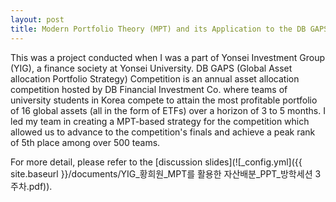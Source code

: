 ```yaml
---
layout: post
title: Modern Portfolio Theory (MPT) and its Application to the DB GAPS Competition
---
```



This was a project conducted when I was a part of Yonsei Investment Group (YIG), a finance society at Yonsei University. DB GAPS (Global Asset allocation Portfolio Strategy) Competition is an annual asset allocation competition hosted by DB Financial Investment Co. where teams of university students in Korea compete to attain the most profitable portfolio of 16 global assets (all in the form of ETFs) over a horizon of 3 to 5 months. I led my team in creating a MPT-based strategy for the competition which allowed us to advance to the competition's finals and achieve a peak rank of 5th place among over 500 teams.


For more detail, please refer to the [discussion slides](![_config.yml]({{ site.baseurl }}/documents/YIG_황희원_MPT를 활용한 자산배분_PPT_방학세션 3주차.pdf)).